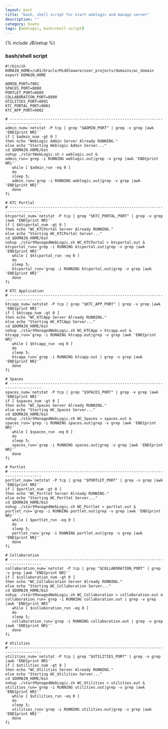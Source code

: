 ```yaml
---
layout: post
title: "bash, shell script for start weblogic and manage server"
description: ""
category: howto
tags: [weblogic, bash/shell script]
---
```

{% include JB/setup %}

### bash/shell script

	#!/bin/sh
	DOMAIN_HOME=/u01/Oracle/Middleware/user_projects/domains/wc_domain
	export DOMAIN_HOME
	
	ADMIN_PORT=7001
	SPACES_PORT=8888
	PORTLET_PORT=8889
	COLLABORATION_PORT=8890
	UTILITIES_PORT=8891
	KTC_PORTAL_PORT=9001
	KTC_APP_PORT=9002
	
	# ------------------------------------------------------------------------------------
	admin_num=`netstat -P tcp | grep "$ADMIN_PORT" | grep -v grep |awk 'END{print NR}'`
	if [ $admin_num -gt 0 ] 
	then echo "WebLogic Admin Server Already RUNNING."
	else echo "Starting Weblogic Admin Server..."
	cd $DOMAIN_HOME/bin
	nohup ./startWebLogic.sh > weblogic.out &
	admin_run=`grep -i RUNNING weblogic.out|grep -v grep |awk 'END{print NR}'`
	   while [ $admin_run -eq 0 ]
	   do
	   sleep 5;
	   admin_run=`grep -i RUNNING weblogic.out|grep -v grep |awk 'END{print NR}'`
	   done
	fi
	
	# KTC Portlal
	# ------------------------------------------------------------------------------------
	ktcportal_num=`netstat -P tcp | grep "$KTC_PORTAL_PORT" | grep -v grep |awk 'END{print NR}'`
	if [ $ktcportal_num -gt 0 ] 
	then echo "WC_KTCPortal Server Already RUNNING."
	else echo "Starting WC_KTCPortal Server..."
	cd $DOMAIN_HOME/bin
	nohup ./startManagedWebLogic.sh WC_KTCPortal > ktcportal.out &
	ktcportal_run=`grep -i RUNNING ktcportal.out|grep -v grep |awk 'END{print NR}'`
	   while [ $ktcportal_run -eq 0 ]
	   do
	   sleep 5;
	   ktcportal_run=`grep -i RUNNING ktcportal.out|grep -v grep |awk 'END{print NR}'`
	   done
	fi
	
	# KTC Application
	# ------------------------------------------------------------------------------------
	ktcapp_num=`netstat -P tcp | grep "$KTC_APP_PORT" | grep -v grep |awk 'END{print NR}'`
	if [ $ktcapp_num -gt 0 ] 
	then echo "WC_KTCApp Server Already RUNNING."
	else echo "Starting WC_KTCApp Server..."
	cd $DOMAIN_HOME/bin
	nohup ./startManagedWebLogic.sh WC_KTCApp > ktcapp.out &
	ktcapp_run=`grep -i RUNNING ktcapp.out|grep -v grep |awk 'END{print NR}'`
	   while [ $ktcapp_run -eq 0 ]
	   do
	   sleep 5;
	   ktcapp_run=`grep -i RUNNING ktcapp.out | grep -v grep |awk 'END{print NR}'`
	   done
	fi
	
	# Spaces
	# ------------------------------------------------------------------------------------
	spaces_num=`netstat -P tcp | grep "$SPACES_PORT" | grep -v grep |awk 'END{print NR}'`
	if [ $spaces_num -gt 0 ] 
	then echo "WC_Spaces Server Already RUNNING."
	else echo "Starting WC_Spaces Server..."
	cd $DOMAIN_HOME/bin
	nohup ./startManagedWebLogic.sh WC_Spaces > spaces.out &
	spaces_run=`grep -i RUNNING spaces.out|grep -v grep |awk 'END{print NR}'`
	   while [ $spaces_run -eq 0 ]
	   do
	   sleep 5;
	   spaces_run=`grep -i RUNNING spaces.out|grep -v grep |awk 'END{print NR}'`
	   done
	fi
	
	# Portlet
	# ------------------------------------------------------------------------------------
	portlet_num=`netstat -P tcp | grep "$PORTLET_PORT" | grep -v grep |awk 'END{print NR}'`
	if [ $portlet_num -gt 0 ] 
	then echo "WC_Portlet Server Already RUNNING."
	else echo "Starting WC_Portlet Server..."
	cd $DOMAIN_HOME/bin
	nohup ./startManagedWebLogic.sh WC_Portlet > portlet.out &
	portlet_run=`grep -i RUNNING portlet.out|grep -v grep |awk 'END{print NR}'`
	   while [ $portlet_run -eq 0 ]
	   do
	   sleep 5;
	   portlet_run=`grep -i RUNNING portlet.out|grep -v grep |awk 'END{print NR}'`
	   done
	fi
	
	# Collaboration
	# ------------------------------------------------------------------------------------
	collaboration_num=`netstat -P tcp | grep "$COLLABORATION_PORT" | grep -v grep |awk 'END{print NR}'`
	if [ $collaboration_num -gt 0 ] 
	then echo "WC_Collaboration Server Already RUNNING."
	else echo "Starting WC_Collaboration Server..."
	cd $DOMAIN_HOME/bin
	nohup ./startManagedWebLogic.sh WC_Collaboration > collaboration.out &
	collaboration_run=`grep -i RUNNING collaboration.out | grep -v grep |awk 'END{print NR}'`
	   while [ $collaboration_run -eq 0 ]
	   do
	   sleep 5;
	   collaboration_run=`grep -i RUNNING collaboration.out | grep -v grep |awk 'END{print NR}'`
	   done
	fi
	
	# Utilities
	# ------------------------------------------------------------------------------------
	utilities_num=`netstat -P tcp | grep "$UTILITIES_PORT" | grep -v grep |awk 'END{print NR}'`
	if [ $utilities_num -gt 0 ] 
	then echo "WC_Utilities Server Already RUNNING."
	else echo "Starting WC_Utilities Server..."
	cd $DOMAIN_HOME/bin
	nohup ./startManagedWebLogic.sh WC_Utilities > utilities.out &
	utilities_run=`grep -i RUNNING utilities.out|grep -v grep |awk 'END{print NR}'`
	   while [ $utilities_run -eq 0 ]
	   do
	   sleep 5;
	   utilities_run=`grep -i RUNNING utilities.out|grep -v grep |awk 'END{print NR}'`
	   done
	fi

